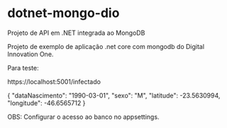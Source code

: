 # dotnet-mongo-dio
Projeto de API em .NET integrada ao MongoDB

Projeto de exemplo de aplicação .net core com mongodb do Digital Innovation One.

Para teste:

https://localhost:5001/infectado

{
	"dataNascimento": "1990-03-01",
	"sexo": "M",
	"latitude": -23.5630994,
	"longitude": -46.6565712
}

OBS: Configurar o acesso ao banco no appsettings.
